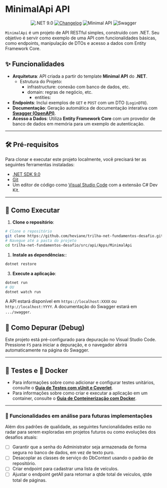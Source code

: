 # MinimalApi API

<p align="center">
  <img src="https://img.shields.io/badge/.NET-9.0-blueviolet?style=for-the-badge&logo=.net" alt=".NET 9.0">
  <a href="CHANGELOG.md"><img src="https://img.shields.io/badge/Changelog-Keep%20a%20Changelog-blue?style=for-the-badge" alt="Changelog"></a>
  <img src="https://img.shields.io/badge/Template-Minimal_API-blue?style=for-the-badge&logo=c-sharp" alt="Minimal API">
  <img src="https://img.shields.io/badge/Docs-Swagger-green?style=for-the-badge&logo=swagger" alt="Swagger">
</p>

`MinimalApi` é um projeto de API RESTful simples, construído com .NET. Seu objetivo é servir como exemplo de uma API com funcionalidades básicas, como endpoints, manipulação de DTOs e acesso a dados com Entity Framework Core.

## ✨ Funcionalidades

- **Arquitetura**: API criada a partir do template **Minimal API** do **.NET**.
  - Estrutura do Projeto:
    - infrastructure: conexão com banco de dados, etc.
    - domain: regras de negócio, etc.
      - entities: 
- **Endpoints**: Inclui exemplos de `GET` e `POST` com um DTO (`LoginDTO`).
- **Documentação**: Geração automática de documentação interativa com **[Swagger (OpenAPI)](https://swagger.io/)**.
- **Acesso a Dados**: Utiliza **Entity Framework Core** com um provedor de banco de dados em memória para um exemplo de autenticação.

---

## 🛠️ Pré-requisitos

Para clonar e executar este projeto localmente, você precisará ter as seguintes ferramentas instaladas:

- [.NET SDK 9.0](https://dotnet.microsoft.com/en-us/download)
- [Git](https://git-scm.com/)
- Um editor de código como [Visual Studio Code](https://code.visualstudio.com/) com a extensão C# Dev Kit.

---

## 🚀 Como Executar

1. **Clone o repositório**:

```bash
# Clone o repositório
git clone https://github.com/heviane/trilha-net-fundamentos-desafio.git
# Navegue até a pasta do projeto
cd trilha-net-fundamentos-desafio/src/api/Apps/MinimalApi
```

1. **Instale as dependências:**:

```bash
dotnet restore
```

3. **Execute a aplicação**:

```bash
dotnet run
# OU
dotnet watch run
```

A API estará disponível em `https://localhost:XXXX` ou `http://localhost:YYYY`. A documentação do Swagger estará em `.../swagger`.

## 🐛 Como Depurar (Debug)

Este projeto está pré-configurado para depuração no Visual Studio Code. Pressione `F5` para iniciar a depuração, e o navegador abrirá automaticamente na página do Swagger.

---

## 🧪 Testes e 🐳 Docker

- Para informações sobre como adicionar e configurar testes unitários, consulte o **[Guia de Testes com xUnit e Coverlet](../../../../.github/TESTING_GUIDE.md)**.
- Para informações sobre como criar e executar a aplicação em um container, consulte o **[Guia de Conteinerização com Docker](../../../../.github/DOCKER_GUIDE.md)**.

---

### 🔭 Funcionalidades em análise para futuras implementações

Além dos padrões de qualidade, as seguintes funcionalidades estão no radar para serem exploradas em projetos futuros ou como evoluções dos desafios atuais:

- [ ] Garantir que a senha do Administrator seja armazenada de forma segura no banco de dados, em vez de texto puro.
- [ ] Desacoplar as classes de serviço do DbContext usando o padrão de repositório.
- [ ] Criar endpoint para cadastrar uma lista de veículos.
- [ ] Ajustar o endpoint getAll para retornar a qtde total de veiculos, qtde total de páginas.
